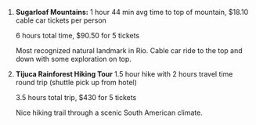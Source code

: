 1. **Sugarloaf Mountains:** 1 hour 44 min avg time to top of mountain, $18.10 cable car tickets per person
  	
    6 hours total time, $90.50 for 5 tickets
    
    Most recognized natural landmark in Rio. Cable car ride to the top and down with some exploration on top.
    
   
1. **Tijuca Rainforest Hiking Tour** 1.5 hour hike with 2 hours travel time round trip (shuttle pick up from hotel)

    3.5 hours total trip, $430 for 5 tickets

    Nice hiking trail through a scenic South American climate.
